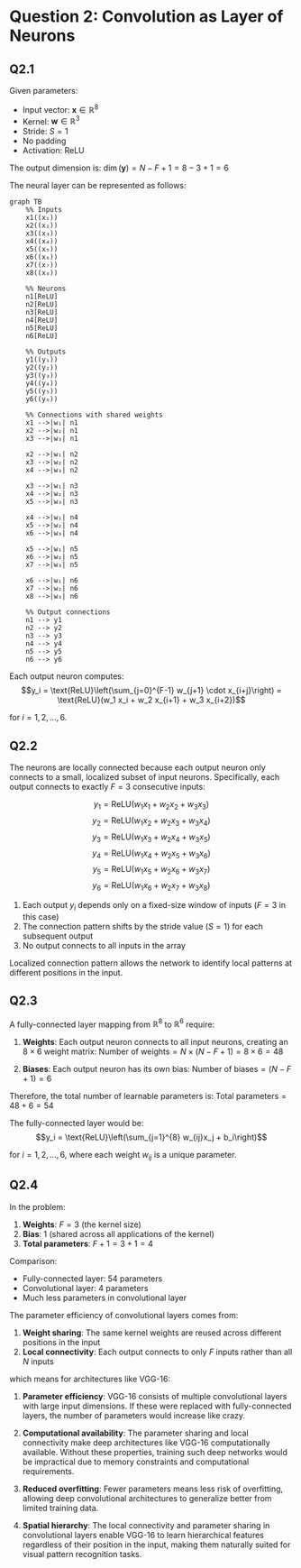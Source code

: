 # Question 2: Convolution as Layer of Neurons

## Q2.1

Given parameters:
- Input vector: $\mathbf{x} \in \mathbb{R}^8$
- Kernel: $\mathbf{w} \in \mathbb{R}^3$
- Stride: $S = 1$
- No padding
- Activation: ReLU

The output dimension is:
$\dim(\mathbf{y}) = N - F + 1 = 8 - 3 + 1 = 6$

The neural layer can be represented as follows:
```mermaid
graph TB
    %% Inputs
    x1((x₁))
    x2((x₂))
    x3((x₃))
    x4((x₄))
    x5((x₅))
    x6((x₆))
    x7((x₇))
    x8((x₈))
    
    %% Neurons
    n1[ReLU]
    n2[ReLU]
    n3[ReLU]
    n4[ReLU]
    n5[ReLU]
    n6[ReLU]
    
    %% Outputs
    y1((y₁))
    y2((y₂))
    y3((y₃))
    y4((y₄))
    y5((y₅))
    y6((y₆))
    
    %% Connections with shared weights
    x1 -->|w₁| n1
    x2 -->|w₂| n1
    x3 -->|w₃| n1
    
    x2 -->|w₁| n2
    x3 -->|w₂| n2
    x4 -->|w₃| n2
    
    x3 -->|w₁| n3
    x4 -->|w₂| n3
    x5 -->|w₃| n3
    
    x4 -->|w₁| n4
    x5 -->|w₂| n4
    x6 -->|w₃| n4
    
    x5 -->|w₁| n5
    x6 -->|w₂| n5
    x7 -->|w₃| n5
    
    x6 -->|w₁| n6
    x7 -->|w₂| n6
    x8 -->|w₃| n6
    
    %% Output connections
    n1 --> y1
    n2 --> y2
    n3 --> y3
    n4 --> y4
    n5 --> y5
    n6 --> y6
```

Each output neuron computes:
$$y_i = \text{ReLU}\left(\sum_{j=0}^{F-1} w_{j+1} \cdot x_{i+j}\right) = \text{ReLU}(w_1 x_i + w_2 x_{i+1} + w_3 x_{i+2})$$

for $i = 1, 2, \ldots, 6$.

## Q2.2

The neurons are locally connected because each output neuron only connects to a small, localized subset of input neurons. Specifically, each output connects to exactly $F = 3$ consecutive inputs:

$$y_1 = \text{ReLU}(w_1 x_1 + w_2 x_2 + w_3 x_3)$$
$$y_2 = \text{ReLU}(w_1 x_2 + w_2 x_3 + w_3 x_4)$$
$$y_3 = \text{ReLU}(w_1 x_3 + w_2 x_4 + w_3 x_5)$$
$$y_4 = \text{ReLU}(w_1 x_4 + w_2 x_5 + w_3 x_6)$$
$$y_5 = \text{ReLU}(w_1 x_5 + w_2 x_6 + w_3 x_7)$$
$$y_6 = \text{ReLU}(w_1 x_6 + w_2 x_7 + w_3 x_8)$$

1. Each output $y_i$ depends only on a fixed-size window of inputs ($F=3$ in this case)
2. The connection pattern shifts by the stride value ($S=1$) for each subsequent output
3. No output connects to all inputs in the array

Localized connection pattern allows the network to identify local patterns at different positions in the input.

## Q2.3

A fully-connected layer mapping from $\mathbb{R}^8$ to $\mathbb{R}^6$ require:

1. **Weights**: Each output neuron connects to all input neurons, creating an $8 \times 6$ weight matrix:
   $\text{Number of weights} = N \times (N-F+1) = 8 \times 6 = 48$

2. **Biases**: Each output neuron has its own bias:
   $\text{Number of biases} = (N-F+1) = 6$

Therefore, the total number of learnable parameters is:
$\text{Total parameters} = 48 + 6 = 54$

The fully-connected layer would be:
$$y_i = \text{ReLU}\left(\sum_{j=1}^{8} w_{ij}x_j + b_i\right)$$

for $i = 1, 2, \ldots, 6$, where each weight $w_{ij}$ is a unique parameter.

## Q2.4

In the problem:
1. **Weights**: $F = 3$ (the kernel size)
2. **Bias**: 1 (shared across all applications of the kernel)
3. **Total parameters**: $F + 1 = 3 + 1 = 4$

Comparison:
- Fully-connected layer: 54 parameters
- Convolutional layer: 4 parameters
- Much less parameters in convolutional layer

The parameter efficiency of convolutional layers comes from:
1. **Weight sharing**: The same kernel weights are reused across different positions in the input
2. **Local connectivity**: Each output connects to only $F$ inputs rather than all $N$ inputs

which means for architectures like VGG-16:

1. **Parameter efficiency**: VGG-16 consists of multiple convolutional layers with large input dimensions. If these were replaced with fully-connected layers, the number of parameters would increase like crazy.

2. **Computational availability**: The parameter sharing and local connectivity make deep architectures like VGG-16 computationally available. Without these properties, training such deep networks would be impractical due to memory constraints and computational requirements.

3. **Reduced overfitting**: Fewer parameters means less risk of overfitting, allowing deep convolutional architectures to generalize better from limited training data.

4. **Spatial hierarchy**: The local connectivity and parameter sharing in convolutional layers enable VGG-16 to learn hierarchical features regardless of their position in the input, making them naturally suited for visual pattern recognition tasks.